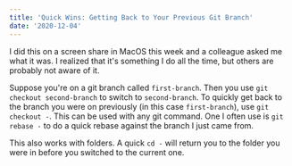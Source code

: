 ```yaml
---
title: 'Quick Wins: Getting Back to Your Previous Git Branch'
date: '2020-12-04'
---
```


I did this on a screen share in MacOS this week and a colleague asked me what it was. I realized that it's something I do all the time, but others are probably not aware of it.

Suppose you're on a git branch called `first-branch`. Then you use `git checkout second-branch` to switch to `second-branch`. To quickly get back to the branch you were on previously (in this case `first-branch`), use `git checkout -`. This can be used with any git command. One I often use is `git rebase -` to do a quick rebase against the branch I just came from.

This also works with folders. A quick `cd -` will return you to the folder you were in before you switched to the current one.
